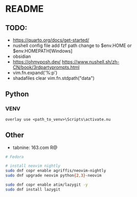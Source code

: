 # README

## TODO:

- https://quarto.org/docs/get-started/
- nushell config file add fzf path change to $env.HOME or $env.HOMEPATH[Windows]
- obsidian
- https://ohmyposh.dev/ https://www.nushell.sh/zh-CN/book/3rdpartyprompts.html
- vim.fn.expand('%:p')
- shadafiles clear vim.fn.stdpath("data")

## Python

### VENV

```nushell
overlay use <path_to_venv>\Scripts\activate.nu
```

## Other

- tabnine: 163.com R@

```bash
# Fedora

# install neovim nightly
sudo dnf copr enable agriffis/neovim-nightly
sudo dnf upgrade neovim python{2,3}-neovim

sudo dnf copr enable atim/lazygit -y
sudo dnf install lazygit
```
